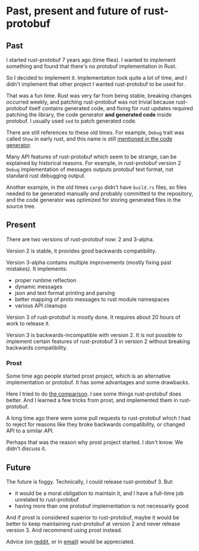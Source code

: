 # Past, present and future of rust-protobuf

## Past

I started rust-protobuf 7 years ago (time flies). I wanted to implement something and found that there's no protobuf implementation in Rust.

So I decided to implement it. Implementation took quite a lot of time, and I didn't implement that other project I wanted rust-protobuf to be used for.

That was a fun time. Rust was very far from being stable, breaking changes occurred weekly,
and patching rust-protobuf was not trivial because rust-protobuf itself contains generated code,
and fixing for rust updates required patching the library, the code generator
**and generated code** inside protobuf. I usually used `sed` to patch generated code.

There are still references to these old times. For example, `Debug` trait was called `Show` in early rust,
and this name is still
[mentioned in the code generator](https://github.com/stepancheg/rust-protobuf/blob/188596b3d78b381d49a753cdb3ecb5fbc9382b0d/protobuf-codegen/src/gen/message.rs#L535).

Many API features of rust-protobuf which seem to be strange, can be explained by historical reasons. For example, in rust-protobuf version 2 `Debug` implementation of messages outputs protobuf text format, not standard rust debugging output.

Another example, in the old times `cargo` didn't have `build.rs` files,
so files needed to be generated manually and probably committed to the repository,
and the code generator was optimized for storing generated files in the source tree.

## Present

There are two versions of rust-protobuf now: 2 and 3-alpha.

Version 2 is stable, it provides good backwards compatibility.

Version 3-alpha contains multiple improvements (mostly fixing past mistakes). It implements:
* proper runtime reflection
* dynamic messages
* json and text format printing and parsing
* better mapping of proto messages to rust module namespaces
* various API cleanups

Version 3 of rust-protobuf is mostly done. It requires about 20 hours of work to release it.

Version 3 is backwards-incompatible with version 2.
It is not possible to implement certain features of rust-protobuf 3 in version 2
without breaking backwards compatibility.

### Prost

Some time ago people started prost project, which is an alternative implementation or protobuf. It has some advantages and some drawbacks.

Here I tried to do [the comparison](https://github.com/stepancheg/rust-protobuf/tree/master/protobuf-examples/vs-prost). I see some things rust-protobuf does better. And I learned a few tricks from prost, and implemented them in rust-protobuf.

A long time ago there were some pull requests to rust-protobuf
which I had to reject for reasons like they broke backwards compatibility,
or changed API to a similar API.

Perhaps that was the reason why prost project started. I don't know. We didn't discuss it.

## Future

The future is foggy. Technically, I could release rust-protobuf 3. But:
* it would be a moral obligation to maintain it, and I have a full-time job
  unrelated to rust-protobuf
* having more than one protobuf implementation is not necessarily good

And if prost is considered superior to rust-protobuf, maybe it would be better to keep maintaining rust-protobuf at version 2 and never release version 3. And recommend using prost instead.

Advice (on [reddit](https://www.reddit.com/r/rust/comments/sls4uw/past_present_and_future_of_rustprotobuf/),
or in [email](mailto:stepan.koltsov@gmail.com)) would be appreciated.
